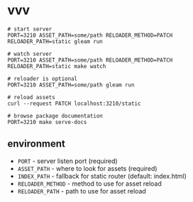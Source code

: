 # vvv

    # start server
    PORT=3210 ASSET_PATH=some/path RELOADER_METHOD=PATCH RELOADER_PATH=static gleam run

    # watch server
    PORT=3210 ASSET_PATH=some/path RELOADER_METHOD=PATCH RELOADER_PATH=static make watch

    # reloader is optional
    PORT=3210 ASSET_PATH=some/path gleam run
    
    # reload assets
    curl --request PATCH localhost:3210/static

    # browse package documentation
    PORT=3210 make serve-docs

## environment

- `PORT` - server listen port (required)
- `ASSET_PATH` - where to look for assets (required)
- `INDEX_PATH` - fallback for static router (default: index.html)
- `RELOADER_METHOD` - method to use for asset reload
- `RELOADER_PATH` - path to use for asset reload
